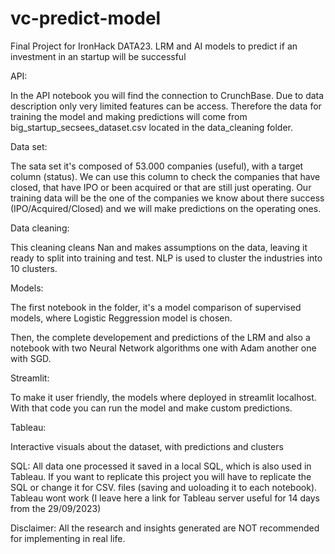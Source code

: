 # vc-predict-model
Final Project for IronHack DATA23. LRM and AI models to predict if an investment in an startup will be successful

API:

In the API notebook you will find the connection to CrunchBase. Due to data description only very limited features can be access. Therefore the data for training the model and making predictions will come from big_startup_secsees_dataset.csv located in the data_cleaning folder.

Data set:

The sata set it's composed of 53.000 companies (useful), with a target column (status). We can use this column to check the companies that have closed, that have IPO or been acquired or that are still just operating. Our training data will be the one of the companies we know about there success (IPO/Acquired/Closed) and we will make predictions on the operating ones.

Data cleaning:

This cleaning cleans Nan and makes assumptions on the data, leaving it ready to split into training and test. NLP is used to cluster the industries into 10 clusters.

Models:

The first notebook in the folder, it's a model comparison of supervised models, where Logistic Reggression model is chosen.   

Then, the complete developement and predictions of the LRM and also a notebook with two Neural Network algorithms one with Adam another one with SGD.

Streamlit:

To make it user friendly, the models where deployed in streamlit localhost. With that code you can run the model and make custom predictions.

Tableau:

Interactive visuals about the dataset, with predictions and clusters


SQL:
All data one processed it saved in a local SQL, which is also used in Tableau. If you want to replicate this project you will have to replicate the SQL or change it for CSV. files (saving and uoloading it to each notebook). Tableau wont work (I leave here a link for Tableau server useful for 14 days from the 29/09/2023)

Disclaimer: All the research and insights generated are NOT recommended for implementing in real life.